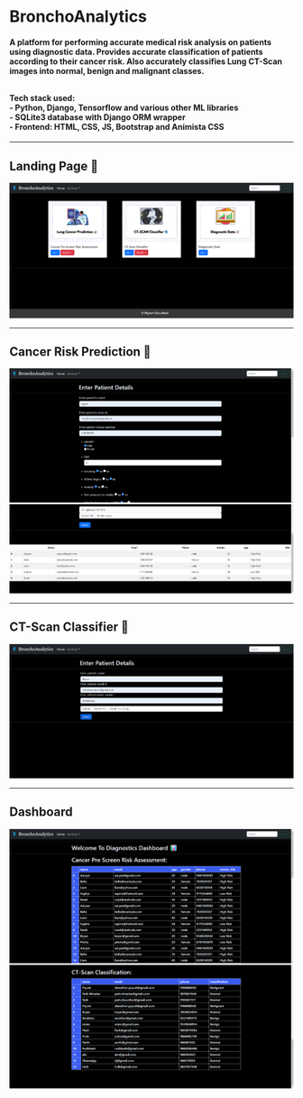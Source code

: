 # BronchoAnalytics
<h4>A platform for performing accurate medical risk analysis on patients using diagnostic data. Provides accurate classification of patients according to their cancer risk. Also accurately classifies Lung CT-Scan images into normal, benign and malignant classes. <br><br>
  
Tech stack used:<br> - Python, Django, Tensorflow and various other ML libraries<br> 
                 - SQLite3 database with Django ORM wrapper <br>
                 - Frontend: HTML, CSS, JS, Bootstrap and Animista CSS <br>
</h4>
<hr />
<h2>Landing Page 🚀</h2>
<img src=https://github.com/capybara-brain346/stunning-disco/blob/main/Screenshots/Landing_Page.png>

<hr />
<h2>Cancer Risk Prediction 🔮</h2>
<img src=https://github.com/capybara-brain346/stunning-disco/blob/main/Screenshots/Patient_Risk_Classifier.png>
<img src=https://github.com/capybara-brain346/stunning-disco/blob/main/Screenshots/Patient_Risk_Results.png>

<hr/>
<h2>CT-Scan Classifier 🩻</h2>
<img src=https://github.com/capybara-brain346/stunning-disco/blob/main/Screenshots/CTScan_Classification.png>

<hr/>
<h2>Dashboard</h2>
<img src=https://github.com/capybara-brain346/stunning-disco/blob/main/Screenshots/Results_Dashboard.png>
<img src=https://github.com/capybara-brain346/stunning-disco/blob/main/Screenshots/Results_Dashboard_CTScan.png>

